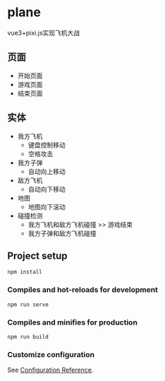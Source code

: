 # plane

vue3+pixi.js实现飞机大战

## 页面
- 开始页面
- 游戏页面
- 结束页面

## 实体
- 我方飞机
    - 键盘控制移动
    - 空格攻击
- 我方子弹
    - 自动向上移动
- 敌方飞机
    - 自动向下移动
- 地图
    - 地图向下滚动
- 碰撞检测
    - 我方飞机和敌方飞机碰撞 >> 游戏结束
    - 我方子弹和敌方飞机碰撞

## Project setup
```
npm install
```

### Compiles and hot-reloads for development
```
npm run serve
```

### Compiles and minifies for production
```
npm run build
```

### Customize configuration
See [Configuration Reference](https://cli.vuejs.org/config/).
